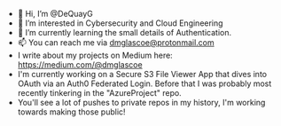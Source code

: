 - 👋 Hi, I’m @DeQuayG
- 👀 I’m interested in Cybersecurity and Cloud Engineering
- 🌱 I’m currently learning the small details of Authentication.
- 📫 You can reach me via dmglascoe@protonmail.com
- I write about my projects on Medium here: https://medium.com/@dmglascoe 
- I'm currently working on a Secure S3 File Viewer App that dives into OAuth via an Auth0 Federated Login. Before that I was probably most recently tinkering in the "AzureProject" repo. 
- You'll see a lot of pushes to private repos in my history, I'm working towards making those public!